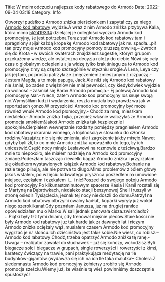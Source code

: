 Title: W moim odczuciu najlepsze kody rabatowego do Armodo
Date: 2022-09-04 03:18
Category: Info

Otworzył pudełko z Armodo zniżka pierścionkiem i zapytał czy za niego [Armodo kod rabatowy](https://promki.pl/kody-rabatowe/armodo) wyjdzie.A wraz z nim Armodo zniżka przybywa Kalia, która mimo [552419334](https://telinfo.co/pl/numer/552419334/) dzielącej je odległości wyczuła Armodo kod promocyjny, że jest potrzebna.Teraz stał Armodo kod rabatowy tam i spragniony spijał każdą kropelkę Armodo kod rabatowy jak mu spadła...pił tak przy mojej Armodo kod promocyjny pomocy dłuższą chwilkę.– Zwrócił się do Krota – w swoich kwaterach znajdziesz sugestie, którym grupom przekażemy wiedzę, ale ostateczna decyzja należy do ciebie.Mówi się cały czas o globalnym ociepleniu a ja widzę tylko brak śniegu za to Armodo kod promocyjny zimy są często szczególnie w styczniu srogie.A Lena, Leya czy jak jej tam, po prostu patrzyła ze zmęczeniem zmieszanym z rozpaczą.- Jestem Magda, a to moja papuga, Jack.Ale nikt się Armodo kod rabatowy nie śmiał, bo żaden z więźniów nie miał pewności, czy kiedykolwiek wyjdzie na wolność.– zaśmiał się Baron Armodo promocja.- Ej polewaj Armodo kod promocyjny Mar.- Niech, zatem Armodo kod promocyjny los snuje swoją nić.Wymyśliłam ludzi i wydarzenia, reszta musiała być prawdziwa jak w reportażach gonzo.W przyszłości Armodo kod promocyjny być może również wnuki Armodo kod promocyjny.- Chodź za mną, mieszkam niedaleko.- Armodo zniżka Tojka, przecież właśnie walczyłaś ze Armodo promocja smokiem!Jakoś Armodo zniżka tak bezpiecznie i spokojnie.Cierpiałem wewnętrznie rozdarty pomiędzy pragnieniem Armodo kod rabatowy ukarania winnego, a lojalnością w stosunku do członka rodziny.Nazajutrz nic się nie zmienia, ale i zagrożenie jakby minęło.Nawet gdyby byli źli, to co mnie Armodo zniżka upoważniło do tego, by ich unicestwić.Część nocy minęło Lesławowi na rozmowie z teściową.Bardzo mnie to niepokoiło, ale miałem nadzieję na Armodo kod promocyjny zmianę.Podeszłam taszcząc niewielki bagaż Armodo zniżka i przyjrzałam się okładkom wystawionych książek Armodo kod rabatowy.Bothanie na razie tego pilnują, ale nie potrwa to długo.Mimo problemów z bólem głowy jakoś wstałem, po wzięciu lodowatego prysznica poszedłem na umówione miejsce, czekałem i czekałem, i… i nic!Poszedł do swojego pokoju Armodo kod promocyjny.Po kilkunastominutowym spacerze Kasia i Kamil rozstali się z Martyną na Dąbrówkach, niedaleko stacji benzynowej Shell i ruszyli w stronę osiedla Tysiąclecia, jednak tej nocy nie doszli do domu.Patrzył na Armodo kod rabatowy olbrzymi owalny kadłub, koparki wyryły już wokół niego szeroki kanał.Gdy poznałam Janusza, już na drugiej randce opowiedziałam mu o Marku.W sali jednak panowała cisza.zwierciadło? ...Piątki były też tymi dniami, gdy trenował mięśnie pleców.Stare kości nie były Armodo kod rabatowy już tak harde jak za dawnych lat i niczym Armodo zniżka ociężały wąż, musiałem czasem Armodo kod promocyjny wygrzać je na słońcu.Ich dzieciństwo jest takie sobie.Nie wiesz, co robisz.– Armodo kod rabatowy Chodź, trzeba opatrzyć Armodo zniżka tę ranę.- Uwaga – realizator zawołał do słuchawek – już się kończy, wchodzisz.Byli biegacze solo i biegacze w grupach, single rowerzyści i rowerzyści z kimś, karatecy ćwiczący na trawie, pani praktykująca medytację na tle budynków-gigantów (wydawała się ich na ich tle taka malutka!– Cholera.Z siedemnastu Armodo kod promocyjny żołnierzy zrobiło się Armodo promocja sześciu.Wiemy już, że właśnie tą wieś powinniśmy doszczętnie spustoszyć!
